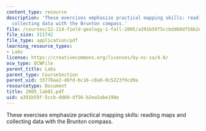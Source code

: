 ```yaml
---
content_type: resource
description: 'These exercises emphasize practical mapping skills: reading maps and
  collecting data with the Brunton compass.'
file: /courses/12-114-field-geology-i-fall-2005/a391b59f5ccbdd60df56b2ea5abe198e_2005_lab01.pdf
file_size: 311742
file_type: application/pdf
learning_resource_types:
- Labs
license: https://creativecommons.org/licenses/by-nc-sa/4.0/
ocw_type: OCWFile
parent_title: Labs
parent_type: CourseSection
parent_uid: 33778ae2-d8fd-bc16-c8a0-0c5223f9cd9a
resourcetype: Document
title: 2005_lab01.pdf
uid: a391b59f-5ccb-dd60-df56-b2ea5abe198e
---
```

These exercises emphasize practical mapping skills: reading maps and collecting data with the Brunton compass.